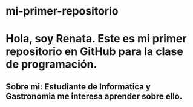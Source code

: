 # mi-primer-repositorio
# Hola, soy Renata. Este es mi primer repositorio en GitHub para la clase de programación.

## Sobre mi: Estudiante de Informatica y Gastronomia me interesa aprender sobre ello.


